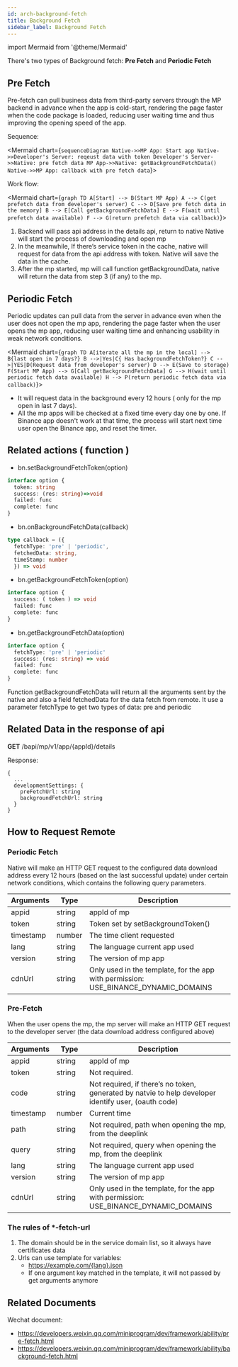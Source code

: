 ```yaml
---
id: arch-background-fetch
title: Background Fetch
sidebar_label: Background Fetch
---
```


import Mermaid from '@theme/Mermaid'

There's two types of Background fetch: **Pre Fetch** and **Periodic Fetch**

## Pre Fetch

Pre-fetch can pull business data from third-party servers through the MP backend in advance when the app is cold-start, rendering the page faster when the code package is loaded, reducing user waiting time and thus improving the opening speed of the app.

Sequence:

<Mermaid chart={`
sequenceDiagram
    Native->>MP App: Start app
    Native->>Developer's Server: reqeust data with token
    Developer's Server->>Native: pre fetch data
    MP App->>Native: getBackgroundFetchData() 
    Native->>MP App: callback with pre fetch data
`}></Mermaid>

Work flow: 

<Mermaid chart={`
graph TD
    A[Start] --> B(Start MP App)
    A --> C(get prefetch data from developer's server)
    C --> D[Save pre fetch data in the memory]
    B --> E[Call getBackgroundFetchData]
    E --> F(wait until prefetch data available)
    F --> G(return prefetch data via callback)
`}></Mermaid>

1. Backend will pass api address in the details api, return to native
Native will start the process of downloading and open mp
2. In the meanwhile, If there’s service token in the cache, native will request for data from the api address with token. Native will save the data in the cache.
3. After the mp started, mp will call function getBackgroundData, native will return the data from step 3 (if any) to the mp.

## Periodic Fetch

Periodic updates can pull data from the server in advance even when the user does not open the mp app, rendering the page faster when the user opens the mp app, reducing user waiting time and enhancing usability in weak network conditions.

<Mermaid chart={`
graph TD
    A[iterate all the mp in the local] --> B{last open in 7 days?}
    B -->|Yes|C{ Has backgroundFetchToken?}
    C -->|YES|D(Request data from developer's server)
    D --> E(Save to storage)
    F(Start MP App) --> G[Call getBackgroundFetchData]
    G --> H(wait until periodic fetch data available)
    H --> P(return periodic fetch data via callback)
`}></Mermaid>

- It will request data in the background every 12 hours ( only for the mp open in last 7 days).
- All the mp apps will be checked at a fixed time every day one by one. If Binance app doesn't work at that time, the process will start next time user open the Binance app, and reset the timer.

## Related actions ( function )

* bn.setBackgroundFetchToken(option) 
```ts
interface option { 
  token: string
  success: (res: string)=>void
  failed: func
  complete: func 
} 
```

* bn.onBackgroundFetchData(callback) 
```ts
type callback = ({
  fetchType: 'pre' | 'periodic', 
  fetchedData: string, 
  timeStamp: number
  }) => void
```

* bn.getBackgroundFetchToken(option) 
```ts
interface option { 
  success: ( token ) => void
  failed: func
  complete: func 
}
```

* bn.getBackgroundFetchData(option)
```ts
interface option {
  fetchType: 'pre' | 'periodic'
  success: (res: string) => void
  failed: func
  complete: func 
}
```

Function getBackgroundFetchData will return all the arguments sent by the native and also a field fetchedData for the data fetch from remote. 
It use a parameter fetchType to get two types of data:  pre and periodic

## Related Data in the response of api

**GET** /bapi/mp/v1/app/{appId}/details 

Response:
```
{
  ...
  developmentSettings: { 
    preFetchUrl: string
    backgroundFetchUrl: string
  }
}
```

## How to Request Remote 

### Periodic Fetch 
Native will make an HTTP GET request to the configured data download address every 12 hours (based on the last successful update) under certain network conditions, which contains the following query parameters.

| Arguments | Type   | Description                                                                         |
|-----------|--------|-------------------------------------------------------------------------------------|
| appid     | string | appId of mp                                                                         |
| token     | string | Token set by setBackgroundToken()                                                   |
| timestamp | number | The time client requested                                                           |
| lang      | string | The language current app used                                                       |
| version   | string | The version of mp app                                                               |
| cdnUrl    | string | Only used in the template, for the app with permission: USE_BINANCE_DYNAMIC_DOMAINS |

### Pre-Fetch
When the user opens the mp, the mp server will make an HTTP GET request to the developer server (the data download address configured above)

| Arguments | Type   | Description                                                                                          |
|-----------|--------|------------------------------------------------------------------------------------------------------|
| appid     | string | appId of mp                                                                                          |
| token     | string | Not required.                                                                                        |
| code      | string | Not required, if there’s no token, generated by natvie to help developer identify user, (oauth code) |
| timestamp | number | Current time                                                                                         |
| path      | string | Not required, path when opening the mp, from the deeplink                                            |
| query     | string | Not required, query when opening the mp, from the deeplink                                           |
| lang      | string | The language current app used                                                                        |
| version   | string | The version of mp app                                                                                |
| cdnUrl    | string | Only used in the template, for the app with permission: USE_BINANCE_DYNAMIC_DOMAINS                  |

### The rules of *-fetch-url

1. The domain should be in the service domain list, so it always have certificates data
2. Urls can use template for variables: 
    - https://example.com/{lang}.json
    - If one argument key matched in the template, it will not passed by get arguments anymore


## Related Documents

Wechat document: 
- https://developers.weixin.qq.com/miniprogram/dev/framework/ability/pre-fetch.html
- https://developers.weixin.qq.com/miniprogram/dev/framework/ability/background-fetch.html 



